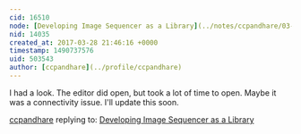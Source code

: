 ```yaml
---
cid: 16510
node: [Developing Image Sequencer as a Library](../notes/ccpandhare/03-18-2017/developing-image-sequencer-as-a-library)
nid: 14035
created_at: 2017-03-28 21:46:16 +0000
timestamp: 1490737576
uid: 503543
author: [ccpandhare](../profile/ccpandhare)
---
```


I had a look. The editor did open, but took a lot of time to open. Maybe it was a connectivity issue. I'll update this soon.

[ccpandhare](../profile/ccpandhare) replying to: [Developing Image Sequencer as a Library](../notes/ccpandhare/03-18-2017/developing-image-sequencer-as-a-library)

